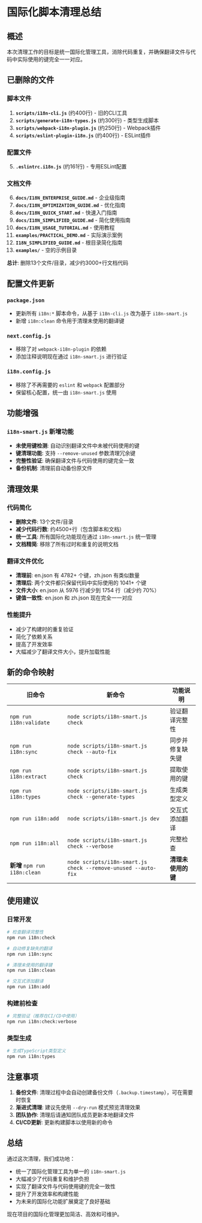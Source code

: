 # 国际化脚本清理总结

## 概述

本次清理工作的目标是统一国际化管理工具，消除代码重复，并确保翻译文件与代码中实际使用的键完全一一对应。

## 已删除的文件

### 脚本文件
1. **`scripts/i18n-cli.js`** (约400行) - 旧的CLI工具
2. **`scripts/generate-i18n-types.js`** (约300行) - 类型生成脚本
3. **`scripts/webpack-i18n-plugin.js`** (约250行) - Webpack插件
4. **`scripts/eslint-plugin-i18n.js`** (约400行) - ESLint插件

### 配置文件
5. **`.eslintrc.i18n.js`** (约161行) - 专用ESLint配置

### 文档文件
6. **`docs/I18N_ENTERPRISE_GUIDE.md`** - 企业级指南
7. **`docs/I18N_OPTIMIZATION_GUIDE.md`** - 优化指南
8. **`docs/I18N_QUICK_START.md`** - 快速入门指南
9. **`docs/I18N_SIMPLIFIED_GUIDE.md`** - 简化使用指南
10. **`docs/I18N_USAGE_TUTORIAL.md`** - 使用教程
11. **`examples/PRACTICAL_DEMO.md`** - 实际演示案例
12. **`I18N_SIMPLIFIED_GUIDE.md`** - 根目录简化指南
13. **`examples/`** - 空的示例目录

**总计**: 删除13个文件/目录，减少约3000+行文档代码

## 配置文件更新

### `package.json`
- 更新所有 `i18n:*` 脚本命令，从基于 `i18n-cli.js` 改为基于 `i18n-smart.js`
- 新增 `i18n:clean` 命令用于清理未使用的翻译键

### `next.config.js`
- 移除了对 `webpack-i18n-plugin` 的依赖
- 添加注释说明现在通过 `i18n-smart.js` 进行验证

### `i18n.config.js`
- 移除了不再需要的 `eslint` 和 `webpack` 配置部分
- 保留核心配置，统一由 `i18n-smart.js` 使用

## 功能增强

### `i18n-smart.js` 新增功能
- **未使用键检测**: 自动识别翻译文件中未被代码使用的键
- **键清理功能**: 支持 `--remove-unused` 参数清理冗余键
- **完整性验证**: 确保翻译文件与代码使用的键完全一致
- **备份机制**: 清理前自动备份原文件

## 清理效果

### 代码简化
- **删除文件**: 13个文件/目录
- **减少代码行数**: 约4500+行（包含脚本和文档）
- **统一工具**: 所有国际化功能现在通过 `i18n-smart.js` 统一管理
- **文档精简**: 移除了所有过时和重复的说明文档

### 翻译文件优化
- **清理前**: en.json 有 4782+ 个键，zh.json 有类似数量
- **清理后**: 两个文件都只保留代码中实际使用的 1041+ 个键
- **文件大小**: en.json 从 5976 行减少到 1754 行（减少约 70%）
- **键值一致性**: en.json 和 zh.json 现在完全一一对应

### 性能提升
- 减少了构建时的重复验证
- 简化了依赖关系
- 提高了开发效率
- 大幅减少了翻译文件大小，提升加载性能

## 新的命令映射

| 旧命令 | 新命令 | 功能说明 |
|--------|--------|----------|
| `npm run i18n:validate` | `node scripts/i18n-smart.js check` | 验证翻译完整性 |
| `npm run i18n:sync` | `node scripts/i18n-smart.js check --auto-fix` | 同步并修复缺失键 |
| `npm run i18n:extract` | `node scripts/i18n-smart.js check` | 提取使用的键 |
| `npm run i18n:types` | `node scripts/i18n-smart.js check --generate-types` | 生成类型定义 |
| `npm run i18n:add` | `node scripts/i18n-smart.js dev` | 交互式添加翻译 |
| `npm run i18n:all` | `node scripts/i18n-smart.js check --verbose` | 完整检查 |
| **新增** `npm run i18n:clean` | `node scripts/i18n-smart.js check --remove-unused --auto-fix` | **清理未使用的键** |

## 使用建议

### 日常开发
```bash
# 检查翻译完整性
npm run i18n:check

# 自动修复缺失的翻译
npm run i18n:sync

# 清理未使用的翻译键
npm run i18n:clean

# 交互式添加翻译
npm run i18n:add
```

### 构建前检查
```bash
# 完整验证（推荐在CI/CD中使用）
npm run i18n:check:verbose
```

### 类型生成
```bash
# 生成TypeScript类型定义
npm run i18n:types
```

## 注意事项

1. **备份文件**: 清理过程中会自动创建备份文件（`.backup.timestamp`），可在需要时恢复
2. **渐进式清理**: 建议先使用 `--dry-run` 模式预览清理效果
3. **团队协作**: 清理后请通知团队成员更新本地翻译文件
4. **CI/CD更新**: 更新构建脚本以使用新的命令

## 总结

通过这次清理，我们成功地：
- 统一了国际化管理工具为单一的 `i18n-smart.js`
- 大幅减少了代码重复和维护负担
- 实现了翻译文件与代码使用键的完全一致性
- 提升了开发效率和构建性能
- 为未来的国际化功能扩展奠定了良好基础

现在项目的国际化管理更加简洁、高效和可维护。